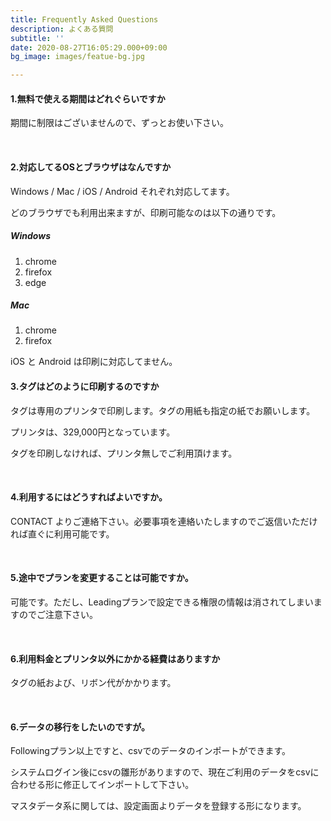 ```yaml
---
title: Frequently Asked Questions
description: よくある質問
subtitle: ''
date: 2020-08-27T16:05:29.000+09:00
bg_image: images/featue-bg.jpg

---
```

#### 1.無料で使える期間はどれぐらいですか

期間に制限はございませんので、ずっとお使い下さい。

<br>

#### 2.対応してるOSとブラウザはなんですか

Windows / Mac / iOS / Android それぞれ対応してます。

どのブラウザでも利用出来ますが、印刷可能なのは以下の通りです。

##### Windows

1. chrome
2. firefox
3. edge

##### Mac

1. chrome
2. firefox

iOS と Android は印刷に対応してません。

#### 3.タグはどのように印刷するのですか

タグは専用のプリンタで印刷します。タグの用紙も指定の紙でお願いします。

プリンタは、329,000円となっています。

タグを印刷しなければ、プリンタ無しでご利用頂けます。

<br>

#### 4.利用するにはどうすればよいですか。

CONTACT よりご連絡下さい。必要事項を連絡いたしますのでご返信いただければ直ぐに利用可能です。

<br>

#### 5.途中でプランを変更することは可能ですか。

可能です。ただし、Leadingプランで設定できる権限の情報は消されてしまいますのでご注意下さい。

<br>

#### 6.利用料金とプリンタ以外にかかる経費はありますか

タグの紙および、リボン代がかかります。

<br>

#### 6.データの移行をしたいのですが。

Followingプラン以上ですと、csvでのデータのインポートができます。

システムログイン後にcsvの雛形がありますので、現在ご利用のデータをcsvに合わせる形に修正してインポートして下さい。

マスタデータ系に関しては、設定画面よりデータを登録する形になります。